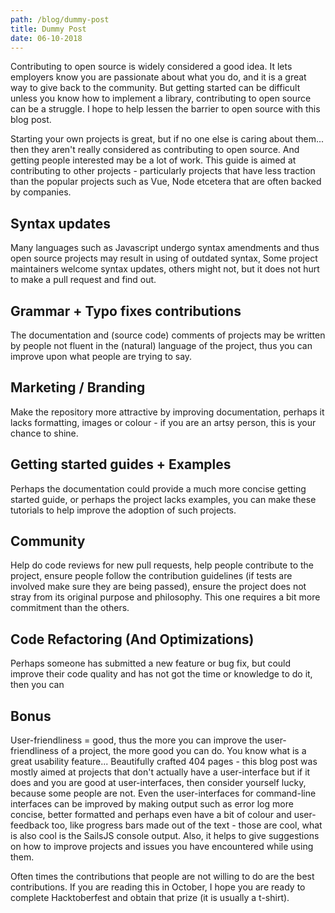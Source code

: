 ```yaml
--- 
path: /blog/dummy-post
title: Dummy Post
date: 06-10-2018 
--- 
```


Contributing to open source is widely considered a good idea. It lets employers know you are passionate about what you do, and it is a great way to give back to the community. But getting started can be difficult unless you know how to implement a library, contributing to open source can be a struggle. I hope to help lessen the barrier to open source with this blog post. 

Starting your own projects is great, but if no one else is caring about them... then they aren't really considered as contributing to open source. And getting people interested may be a lot of work. This guide is aimed at contributing to other projects - particularly projects that have less traction than the popular projects such as Vue, Node etcetera that are often backed by companies. 

## Syntax updates 
Many languages such as Javascript undergo syntax amendments and thus open source projects may result in using of outdated syntax, Some project maintainers welcome syntax updates, others might not, but it does not hurt to make a pull request and find out. 

## Grammar + Typo fixes contributions 
The documentation and (source code) comments of projects may be written by people not fluent in the (natural) language of the project, thus you can improve upon what people are trying to say. 
    
## Marketing / Branding 
Make the repository more attractive by improving documentation, perhaps it lacks formatting, images or colour - if you are an artsy person, this is your chance to shine. 

## Getting started guides + Examples 
Perhaps the documentation could provide a much more concise getting started guide, or perhaps the project lacks examples, you can make these tutorials to help improve the adoption of such projects. 
    
## Community 
Help do code reviews for new pull requests, help people contribute to the project, ensure people follow the contribution guidelines (if tests are involved make sure they are being passed), ensure the project does not stray from its original purpose and philosophy. This one requires a bit more commitment than the others. 

## Code Refactoring (And Optimizations) 
Perhaps someone has submitted a new feature or bug fix, but could improve their code quality and has not got the time or knowledge to do it, then you can 

## Bonus 
User-friendliness = good, thus the more you can improve the user-friendliness of a project, the more good you can do. You know what is a great usability feature... Beautifully crafted 404 pages - this blog post was mostly aimed at projects that don't actually have a user-interface but if it does and you are good at user-interfaces, then consider yourself lucky, because some people are not. Even the user-interfaces for command-line interfaces can be improved by making output such as error log more concise, better formatted and perhaps even have a bit of colour and user-feedback too, like progress bars made out of the text - those are cool, what is also cool is the SailsJS console output.  Also, it helps to give suggestions on how to improve projects and issues you have encountered while using them. 

Often times the contributions that people are not willing to do are the best contributions. If you are reading this in October, I hope you are ready to complete Hacktoberfest and obtain that prize (it is usually a t-shirt). 